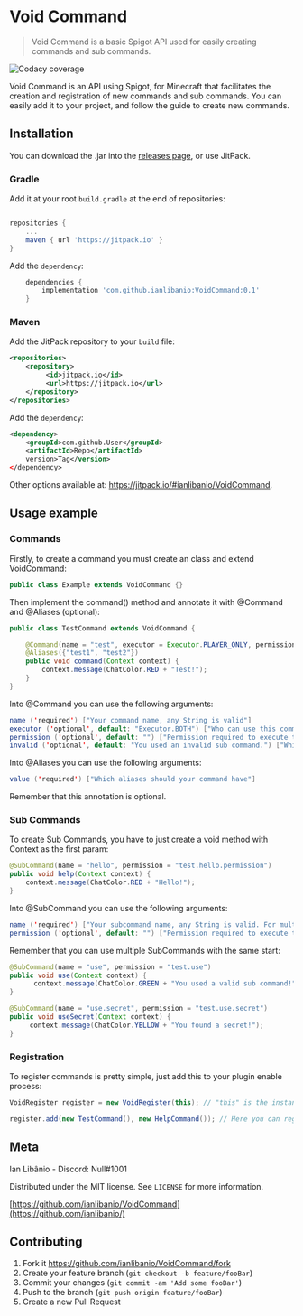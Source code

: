 # Void Command
> Void Command is a basic Spigot API used for easily creating commands and sub commands.

![Codacy coverage](https://img.shields.io/codacy/coverage/djawidjwaidjwaidjwaoi?color=blue&label=CODE%20REVIEW&style=for-the-badge)

Void Command is an API using Spigot, for Minecraft that facilitates the creation and registration of new commands and sub commands. You can easily add it to your project, and follow the guide to create new commands.

## Installation

You can download the .jar into the [releases page](http://github.com/ianlibanio/VoidCommand/releases/), or use JitPack.

### Gradle

Add it at your root `build.gradle` at the end of repositories:
```gradle

repositories {
	...
	maven { url 'https://jitpack.io' }
}

```
Add the `dependency`:
```gradle
	dependencies {
		implementation 'com.github.ianlibanio:VoidCommand:0.1'
	}
```

### Maven
Add the JitPack repository to your `build` file:
```xml
<repositories>
	<repository>
		 <id>jitpack.io</id>
		 <url>https://jitpack.io</url>
	</repository>
</repositories>
```
Add the `dependency`:
```xml
<dependency>
	<groupId>com.github.User</groupId>
	<artifactId>Repo</artifactId>
	version>Tag</version>
</dependency>
```

Other options available at: <https://jitpack.io/#ianlibanio/VoidCommand>.

## Usage example

### Commands
Firstly, to create a command you must create an class and extend VoidCommand:

```java
public class Example extends VoidCommand {}
```

Then implement the command() method and annotate it with @Command and @Aliases (optional):

```java
public class TestCommand extends VoidCommand {

    @Command(name = "test", executor = Executor.PLAYER_ONLY, permission = "test.permission", invalid = "Invalid Sub Command!")
    @Aliases({"test1", "test2"})
    public void command(Context context) {
        context.message(ChatColor.RED + "Test!");
    }
}
```

Into @Command you can use the following arguments:
```java
name ('required') ["Your command name, any String is valid"]
executor ('optional', default: "Executor.BOTH") ["Who can use this command, values: PLAYER_ONLY, CONSOLE_ONLY, BOTH"]
permission ('optional', default: "") ["Permission required to execute this command, any String is valid"]
invalid ('optional', default: "You used an invalid sub command.") ["Which message will appear if the SubCommand is not valid"]
```

Into @Aliases you can use the following arguments:
```java
value ('required') ["Which aliases should your command have"]
```
Remember that this annotation is optional.

### Sub Commands

To create Sub Commands, you have to just create a void method with Context as the first param:
```java
@SubCommand(name = "hello", permission = "test.hello.permission")
public void help(Context context) {
    context.message(ChatColor.RED + "Hello!");
}
```

Into @SubCommand you can use the following arguments:
```java
name ('required') ["Your subcommand name, any String is valid. For multiple subcommands, like /test first second, you must separate with dots, in this case it would be first.second"]
permission ('optional', default: "") ["Permission required to execute this subcommand, any String is valid"]
```

Remember that you can use multiple SubCommands with the same start:

```java
@SubCommand(name = "use", permission = "test.use")
public void use(Context context) {
      context.message(ChatColor.GREEN + "You used a valid sub command!");
}

@SubCommand(name = "use.secret", permission = "test.use.secret")
public void useSecret(Context context) {
     context.message(ChatColor.YELLOW + "You found a secret!");
}
```

### Registration

To register commands is pretty simple, just add this to your plugin enable process:
```java
VoidRegister register = new VoidRegister(this); // "this" is the instance of your Main class.

register.add(new TestCommand(), new HelpCommand()); // Here you can register how many commands you want.
```

## Meta

Ian Libânio - Discord: Null#1001

Distributed under the MIT license. See ``LICENSE`` for more information.

[https://github.com/ianlibanio/VoidCommand](https://github.com/ianlibanio/)

## Contributing

 1. Fork it <https://github.com/ianlibanio/VoidCommand/fork>
 2. Create your feature branch (`git checkout -b feature/fooBar`)
 3. Commit your changes (`git commit -am 'Add some fooBar'`)
 4. Push to the branch (`git push origin feature/fooBar`)
 5. Create a new Pull Request
